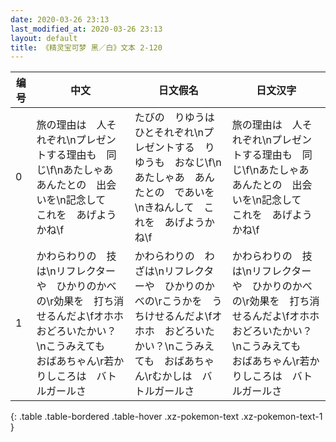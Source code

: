 ```yaml
---
date: 2020-03-26 23:13
last_modified_at: 2020-03-26 23:13
layout: default
title: 《精灵宝可梦 黑／白》文本 2-120
---
```

| 编号 | 中文 | 日文假名 | 日文汉字 |
| ---- | ---- | ---- | --- |
| 0 | 旅の理由は　人それぞれ\nプレゼントする理由も　同じ\f\nあたしゃあ　あんたとの　出会いを\n記念して　これを　あげようかね\f | たびの　りゆうは　ひとそれぞれ\nプレゼントする　りゆうも　おなじ\f\nあたしゃあ　あんたとの　であいを\nきねんして　これを　あげようかね\f | 旅の理由は　人それぞれ\nプレゼントする理由も　同じ\f\nあたしゃあ　あんたとの　出会いを\n記念して　これを　あげようかね\f |
| 1 | かわらわりの　技は\nリフレクターや　ひかりのかべの\r効果を　打ち消せるんだよ\fオホホ　おどろいたかい？\nこうみえても　おばあちゃん\r若かりしころは　バトルガールさ | かわらわりの　わざは\nリフレクターや　ひかりのかべの\rこうかを　うちけせるんだよ\fオホホ　おどろいたかい？\nこうみえても　おばあちゃん\rむかしは　バトルガールさ | かわらわりの　技は\nリフレクターや　ひかりのかべの\r効果を　打ち消せるんだよ\fオホホ　おどろいたかい？\nこうみえても　おばあちゃん\r若かりしころは　バトルガールさ |
{: .table .table-bordered .table-hover .xz-pokemon-text .xz-pokemon-text-1 }